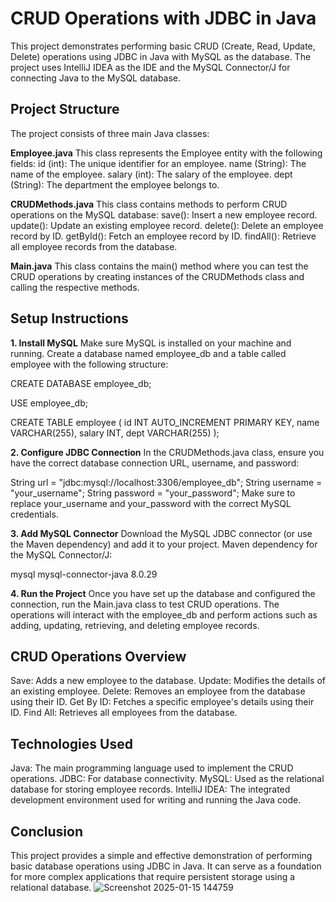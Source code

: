# CRUD Operations with JDBC in Java
This project demonstrates performing basic CRUD (Create, Read, Update, Delete) operations using JDBC in Java with MySQL as the database. 
The project uses IntelliJ IDEA as the IDE and the MySQL Connector/J for connecting Java to the MySQL database.

## Project Structure
The project consists of three main Java classes:

**Employee.java**
This class represents the Employee entity with the following fields:
id (int): The unique identifier for an employee.
name (String): The name of the employee.
salary (int): The salary of the employee.
dept (String): The department the employee belongs to.

**CRUDMethods.java**
This class contains methods to perform CRUD operations on the MySQL database:
save(): Insert a new employee record.
update(): Update an existing employee record.
delete(): Delete an employee record by ID.
getById(): Fetch an employee record by ID.
findAll(): Retrieve all employee records from the database.

**Main.java**
This class contains the main() method where you can test the CRUD operations by creating instances of the CRUDMethods class and calling the respective methods.

## Setup Instructions
**1. Install MySQL**
Make sure MySQL is installed on your machine and running. Create a database named employee_db and a table called employee with the following structure:

CREATE DATABASE employee_db;

USE employee_db;

CREATE TABLE employee (
    id INT AUTO_INCREMENT PRIMARY KEY,
    name VARCHAR(255),
    salary INT,
    dept VARCHAR(255)
);

**2. Configure JDBC Connection**
In the CRUDMethods.java class, ensure you have the correct database connection URL, username, and password:

String url = "jdbc:mysql://localhost:3306/employee_db";
String username = "your_username";
String password = "your_password";
Make sure to replace your_username and your_password with the correct MySQL credentials.

**3. Add MySQL Connector**
Download the MySQL JDBC connector (or use the Maven dependency) and add it to your project.
Maven dependency for the MySQL Connector/J:

<dependency>
    <groupId>mysql</groupId>
    <artifactId>mysql-connector-java</artifactId>
    <version>8.0.29</version>
</dependency>

**4. Run the Project**
Once you have set up the database and configured the connection, run the Main.java class to test CRUD operations.
The operations will interact with the employee_db and perform actions such as adding, updating, retrieving, and deleting employee records.

## CRUD Operations Overview
Save: Adds a new employee to the database.
Update: Modifies the details of an existing employee.
Delete: Removes an employee from the database using their ID.
Get By ID: Fetches a specific employee's details using their ID.
Find All: Retrieves all employees from the database.

## Technologies Used
Java: The main programming language used to implement the CRUD operations.
JDBC: For database connectivity.
MySQL: Used as the relational database for storing employee records.
IntelliJ IDEA: The integrated development environment used for writing and running the Java code.

## Conclusion
This project provides a simple and effective demonstration of performing basic database operations using JDBC in Java. 
It can serve as a foundation for more complex applications that require persistent storage using a relational database.
![Screenshot 2025-01-15 144759](https://github.com/user-attachments/assets/cbde51bb-2927-40d9-a65d-5583e68eb620)
